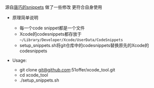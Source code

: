 源自[唐巧的snippets](https://github.com/tangqiaoboy/xcode_tool)
做了一些修改
更符合自身使用

- 原理简单说明
	- 每一个code snippet都是一个文件
	- Xcode的codesnippets都存放于`~/Library/Developer/Xcode/UserData/CodeSnippets`
	- setup_snippets.sh将git仓库中的codesnippets替换原先的Xcode的codesnippets
- Usage:
	
	-  git clone git@github.com:51offer/xcode_tool.git
	-  cd xcode_tool
	-  ./setup_snippets.sh
